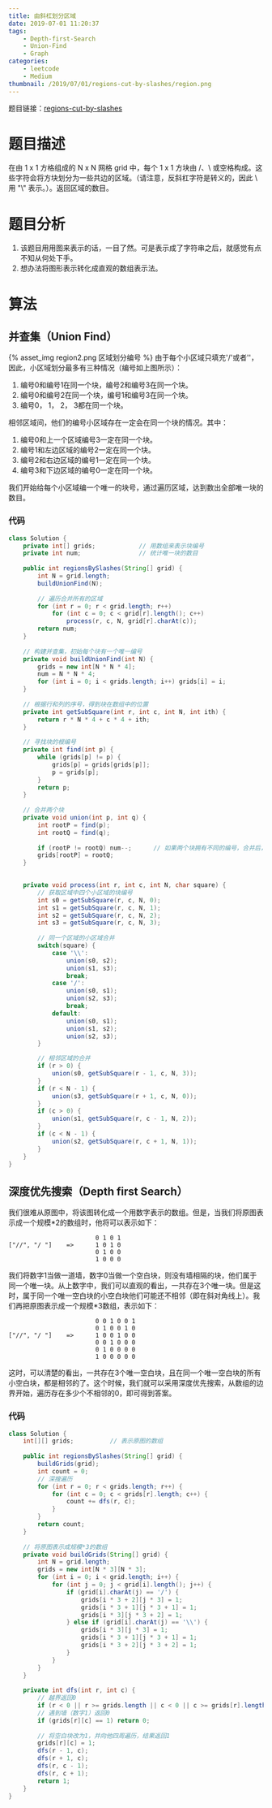 ```yaml
---
title: 由斜杠划分区域
date: 2019-07-01 11:20:37
tags:
    - Depth-first-Search
    - Union-Find
    - Graph
categories:
    - leetcode
    - Medium
thumbnail: /2019/07/01/regions-cut-by-slashes/region.png
---
```


题目链接：[regions-cut-by-slashes](https://leetcode-cn.com/problems/regions-cut-by-slashes/)

# 题目描述
在由 1 x 1 方格组成的 N x N 网格 grid 中，每个 1 x 1 方块由 /、\ 或空格构成。这些字符会将方块划分为一些共边的区域。（请注意，反斜杠字符是转义的，因此 \ 用 "\\" 表示。）。返回区域的数目。

# 题目分析
1. 该题目用用图来表示的话，一目了然。可是表示成了字符串之后，就感觉有点不知从何处下手。
2. 想办法将图形表示转化成直观的数组表示法。

# 算法
## 并查集（Union Find）
<!-- ![区域划分编号](/region2.png) -->
{% asset_img region2.png 区域划分编号 %}
由于每个小区域只填充'/'或者'\'，因此，小区域划分最多有三种情况（编号如上图所示）：
1. 编号0和编号1在同一个块，编号2和编号3在同一个块。
2. 编号0和编号2在同一个块，编号1和编号3在同一个块。
3. 编号0， 1， 2， 3都在同一个块。

相邻区域间，他们的编号小区域存在一定会在同一个块的情况。其中：
1. 编号0和上一个区域编号3一定在同一个块。
2. 编号1和左边区域的编号2一定在同一个块。
3. 编号2和右边区域的编号1一定在同一个块。
4. 编号3和下边区域的编号0一定在同一个块。

我们开始给每个小区域编一个唯一的块号，通过遍历区域，达到数出全部唯一块的数目。

### 代码
``` java
class Solution {
    private int[] grids;            // 用数组来表示块编号
    private int num;                // 统计唯一块的数目
    
    public int regionsBySlashes(String[] grid) {
        int N = grid.length;
        buildUnionFind(N);
        
        // 遍历合并所有的区域
        for (int r = 0; r < grid.length; r++)
            for (int c = 0; c < grid[r].length(); c++)
                process(r, c, N, grid[r].charAt(c));
        return num;
    }
    
    // 构建并查集，初始每个块有一个唯一编号
    private void buildUnionFind(int N) {
        grids = new int[N * N * 4];
        num = N * N * 4;
        for (int i = 0; i < grids.length; i++) grids[i] = i;
    }
    
    // 根据行和列的序号，得到块在数组中的位置
    private int getSubSquare(int r, int c, int N, int ith) {
        return r * N * 4 + c * 4 + ith;
    }
    
    // 寻找块的根编号
    private int find(int p) {
        while (grids[p] != p) {
            grids[p] = grids[grids[p]];
            p = grids[p];
        }
        return p;
    }
    
    // 合并两个块
    private void union(int p, int q) {
        int rootP = find(p);
        int rootQ = find(q);
        
        if (rootP != rootQ) num--;      // 如果两个块拥有不同的编号，合并后，唯一块的数目减1
        grids[rootP] = rootQ;
    }
    

    private void process(int r, int c, int N, char square) {
        // 获取区域中四个小区域的块编号
        int s0 = getSubSquare(r, c, N, 0);
        int s1 = getSubSquare(r, c, N, 1);
        int s2 = getSubSquare(r, c, N, 2);
        int s3 = getSubSquare(r, c, N, 3);
        
        // 同一个区域的小区域合并
        switch(square) {
            case '\\':
                union(s0, s2);
                union(s1, s3);
                break;
            case '/':
                union(s0, s1);
                union(s2, s3);
                break;
            default:
                union(s0, s1);
                union(s1, s2);
                union(s2, s3);
        }

        // 相邻区域的合并
        if (r > 0) {
            union(s0, getSubSquare(r - 1, c, N, 3));
        }
        if (r < N - 1) {
            union(s3, getSubSquare(r + 1, c, N, 0));
        }
        if (c > 0) {
            union(s1, getSubSquare(r, c - 1, N, 2));
        }
        if (c < N - 1) {
            union(s2, getSubSquare(r, c + 1, N, 1));
        }
    }
}
```


## 深度优先搜索（Depth first Search）
我们很难从原图中，将该图转化成一个用数字表示的数组。但是，当我们将原图表示成一个规模*2的数组时，他将可以表示如下：
```
                        0 1 0 1
["//", "/ "]    =>      1 0 1 0
                        0 1 0 0
                        1 0 0 0
```
我们将数字1当做一道墙，数字0当做一个空白块，则没有墙相隔的块，他们属于同一个唯一块。从上数字中，我们可以直观的看出，一共存在3个唯一块。但是这时，属于同一个唯一空白块的小空白块他们可能还不相邻（即在斜对角线上）。我们再把原图表示成一个规模*3数组，表示如下：
```
                        0 0 1 0 0 1
                        0 1 0 0 1 0
["//", "/ "]    =>      1 0 0 1 0 0
                        0 0 1 0 0 0
                        0 1 0 0 0 0
                        1 0 0 0 0 0
```
这时，可以清楚的看出，一共存在3个唯一空白块，且在同一个唯一空白块的所有小空白块，都是相邻的了。这个时候，我们就可以采用深度优先搜索，从数组的边界开始，遍历存在多少个不相邻的0，即可得到答案。
### 代码
``` java
class Solution {
    int[][] grids;          // 表示原图的数组
    
    public int regionsBySlashes(String[] grid) {
        buildGrids(grid);
        int count = 0;
        // 深搜遍历
        for (int r = 0; r < grids.length; r++) {
            for (int c = 0; c < grids[r].length; c++) {
                count += dfs(r, c);
            }
        }
        return count;
    }
    
    // 将原图表示成规模*3的数组
    private void buildGrids(String[] grid) {
        int N = grid.length;
        grids = new int[N * 3][N * 3];
        for (int i = 0; i < grid.length; i++) {
            for (int j = 0; j < grid[i].length(); j++) {
                if (grid[i].charAt(j) == '/') {
                    grids[i * 3 + 2][j * 3] = 1;
                    grids[i * 3 + 1][j * 3 + 1] = 1;
                    grids[i * 3][j * 3 + 2] = 1;
                } else if (grid[i].charAt(j) == '\\') {
                    grids[i * 3][j * 3] = 1;
                    grids[i * 3 + 1][j * 3 + 1] = 1;
                    grids[i * 3 + 2][j * 3 + 2] = 1;
                }
            }
        }
    }
    
    private int dfs(int r, int c) {
        // 越界返回0
        if (r < 0 || r >= grids.length || c < 0 || c >= grids[r].length) return 0;
        // 遇到墙（数字1）返回0
        if (grids[r][c] == 1) return 0;
        
        // 将空白块改为1，并向他四周遍历，结果返回1
        grids[r][c] = 1;
        dfs(r - 1, c);
        dfs(r + 1, c);
        dfs(r, c - 1);
        dfs(r, c + 1);
        return 1;
    }
}
```
